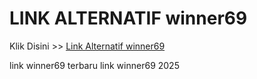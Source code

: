 # LINK ALTERNATIF winner69

Klik Disini >> <a href="https://linksto.pages.dev/">Link Alternatif winner69 </a>

link winner69 terbaru
link winner69 2025